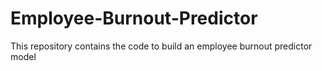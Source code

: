 # Employee-Burnout-Predictor
This repository contains the code to build an employee burnout predictor model
